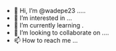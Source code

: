 - 👋 Hi, I’m @wadepe23 .....
- 👀 I’m interested in ...
- 🌱 I’m currently learning .
- 💞️ I’m looking to collaborate on ....
- 📫 How to reach me ...

<!---
wadepe23/wadepe23 is a ✨ special ✨ repository because its `README.md` (this file) appears on your GitHub profile.
You can click the Preview link to take a look at your changes.
--->
